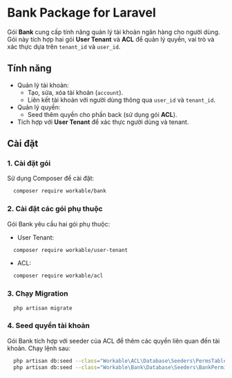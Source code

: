 # Bank Package for Laravel

Gói **Bank** cung cấp tính năng quản lý tài khoản ngân hàng cho người dùng. Gói này tích hợp hai gói **User Tenant** và
**ACL** để quản lý quyền, vai trò và xác thực dựa trên `tenant_id` và `user_id`.

## Tính năng

- Quản lý tài khoản:
    - Tạo, sửa, xóa tài khoản (`account`).
    - Liên kết tài khoản với người dùng thông qua `user_id` và `tenant_id`.
- Quản lý quyền:
    - Seed thêm quyền cho phần back (sử dụng gói **ACL**).
- Tích hợp với **User Tenant** để xác thực người dùng và tenant.

## Cài đặt

### 1. Cài đặt gói

Sử dụng Composer để cài đặt:

```bash
  composer require workable/bank
```

### 2. Cài đặt các gói phụ thuộc
Gói Bank yêu cầu hai gói phụ thuộc:

- User Tenant:

```bash
  composer require workable/user-tenant 
```
- ACL:

```bash
  composer require workable/acl 
```

### 3. Chạy Migration

```bash
  php artisan migrate
```

### 4. Seed quyền tài khoản
Gói Bank tích hợp với seeder của ACL để thêm các quyền liên quan đến tài khoản. Chạy lệnh sau:

```bash
  php artisan db:seed --class="Workable\ACL\Database\Seeders\PermsTableSeeder"
  php artisan db:seed --class="Workable\Bank\Database\Seeders\BankPermissionSeeder"
```
